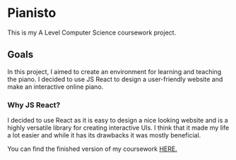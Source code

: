 # Pianisto

This is my A Level Computer Science coursework project.

## Goals

In this project, I aimed to create an environment for learning and teaching the piano. I decided to use JS React to design a user-friendly website and 
make an interactive online piano.

### Why JS React?
I decided to use React as it is easy to design a nice looking website and is a highly versatile library for creating interactive UIs.
I think that it made my life a lot easier and while it has its drawbacks it was mostly beneficial.

You can find the finished version of my coursework [HERE.](https://www.youtube.com/watch?v=dQw4w9WgXcQ)
